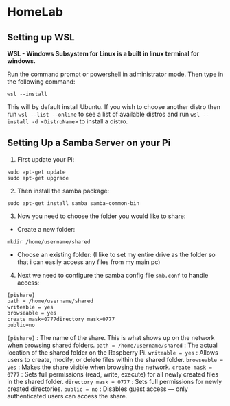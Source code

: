 # HomeLab

## Setting up WSL

**WSL - Windows Subsystem for Linux is a built in linux terminal for windows.**

Run the command prompt or powershell in administrator mode. Then type in the following command:
``` 
wsl --install
```
This will by default install Ubuntu. If you wish to choose another distro then run `wsl --list --online` to see a list of available distros and run `wsl --install -d <DistroName>` to install a distro.


## Setting Up a Samba Server on your Pi

1. First update your Pi:
```
sudo apt-get update
sudo apt-get upgrade
```

2. Then install the samba package:
```
sudo apt-get install samba samba-common-bin
```

3. Now you need to choose the folder you would like to share:
- Create a new folder:
```
mkdir /home/username/shared
```
- Choose an existing folder:
(I like to set my entire drive as the folder so that i can easily access any files from my main pc)

4. Next we need to configure the samba config file `smb.conf` to handle access:
```
[pishare]
path = /home/username/shared
writeable = yes
browseable = yes
create mask=0777directory mask=0777
public=no
```

`[pishare]` : The name of the share. This is what shows up on the network when browsing shared folders.
`path = /home/username/shared` : The actual location of the shared folder on the Raspberry Pi.
`writeable = yes` : Allows users to create, modify, or delete files within the shared folder.
`browseable = yes` : Makes the share visible when browsing the network.
`create mask = 0777` : Sets full permissions (read, write, execute) for all newly created files in the shared folder.
`directory mask = 0777` : Sets full permissions for newly created directories.
`public = no` : Disables guest access — only authenticated users can access the share.
